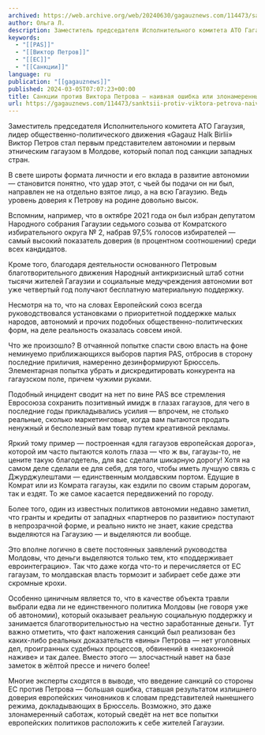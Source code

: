 ```yaml
---
archived: https://web.archive.org/web/20240630/gagauznews.com/114473/sanktsii-protiv-viktora-petrova-naivnaya-oshibka-ili-zlonamerennyj-sabotazh-pas-dlya-es.html
author: Ольга Л.
description: Заместитель председателя Исполнительного комитета АТО Гагаузия, лидер общественно-политического движения «Gagauz Halk Birlii» Виктор Петров стал первым представителем автономии и первым этническим гагаузом в Молдове, который попал под санкции западных стран. В свете широты формата личности и его вклада в развитие автономии — становится понятно, что удар этот, с чьей бы подачи он ни был, направлен не на отдельно взятое лицо, а на всю Гагаузию. Ведь уровень доверия к Петрову на родине довольно высок. Вспомним, например, что в октябре 2021 года он был избран депутатом Народного собрания Гагаузии седьмого созыва от Комратского избирательного округа № 2, набрав 97,5% голосов избирателей — […]
keywords:
  - "[[PAS]]"
  - "[[Виктор Петров]]"
  - "[[ЕС]]"
  - "[[Санкции]]"
language: ru
publication: "[[gagauznews]]"
published: 2024-03-05T07:07:23+00:00
title: Санкции против Виктора Петрова – наивная ошибка или злонамеренный саботаж PAS для ЕС?
url: https://gagauznews.com/114473/sanktsii-protiv-viktora-petrova-naivnaya-oshibka-ili-zlonamerennyj-sabotazh-pas-dlya-es.html
---
```


Заместитель председателя Исполнительного комитета АТО Гагаузия, лидер общественно-политического движения «Gagauz Halk Birlii» Виктор Петров стал первым представителем автономии и первым этническим гагаузом в Молдове, который попал под санкции западных стран.

В свете широты формата личности и его вклада в развитие автономии — становится понятно, что удар этот, с чьей бы подачи он ни был, направлен не на отдельно взятое лицо, а на всю Гагаузию. Ведь уровень доверия к Петрову на родине довольно высок.

Вспомним, например, что в октябре 2021 года он был избран депутатом Народного собрания Гагаузии седьмого созыва от Комратского избирательного округа № 2, набрав 97,5% голосов избирателей — самый высокий показатель доверия (в процентном соотношении) среди всех кандидатов.

Кроме того, благодаря деятельности основанного Петровым благотворительного движения Народный антикризисный штаб сотни тысячи жителей Гагаузии и социальные медучреждения автономии вот уже четвертый год получают бесплатную материальную поддержку.

Несмотря на то, что на словах Европейский союз всегда руководствовался установками о приоритетной поддержке малых народов, автономий и прочих подобных общественно-политических форм, на деле реальность оказалась совсем иной.

Что же произошло? В отчаянной попытке спасти свою власть на фоне неминуемо приближающихся выборов партия PAS, отбросив в сторону последние приличия, намеренно дезинформируют Брюссель. Элементарная попытка убрать и дискредитировать конкурента на гагаузском поле, причем чужими руками.

Подобный инцидент сводит на нет по вине PAS все стремления Евросоюза сохранить позитивный имидж в глазах гагаузов, для чего в последние годы прикладывались усилия — впрочем, не столько реальные, сколько маркетинговые, когда вам пытаются продать ненужный и бесполезный вам товар путем креативной рекламы.

Яркий тому пример — построенная «для гагаузов европейская дорога», которой им часто пытаются колоть глаза — что ж вы, гагаузы-то, не цените такую благодетель, для вас сделали шикарную дорогу! Хотя на самом деле сделали ее для себя, для того, чтобы иметь лучшую связь с Джурджулештами — единственным молдавским портом. Едущие в Комрат или из Комрата гагаузы, как ездили по своим старым дорогам, так и ездят. То же самое касается передвижений по городу.

Более того, один из известных политиков автономии недавно заметил, что гранты и кредиты от западных «партнеров по развитию» поступают в непрозрачной форме, и реально никто не знает, какие средства выделяются на Гагаузию — и выделяются ли вообще.

Это вполне логично в свете постоянных заявлений руководства Молдовы, что деньги выделяются только тем, кто «поддерживает евроинтеграцию». Так что даже когда что-то и перечисляется от ЕС гагаузам, то молдавская власть тормозит и забирает себе даже эти скромные крохи.

Особенно циничным является то, что в качестве объекта травли выбрали едва ли не единственного политика Молдовы (не говоря уже об автономии), который оказывает реальную социальную поддержку и занимается благотворительностью на честно заработанные деньги. Тут важно отметить, что факт наложения санкций был реализован без каких-либо реальных доказательств «вины» Петрова — нет уголовных дел, проигранных судебных процессов, обвинений в «незаконной наживе» и так далее. Вместо этого — злосчастный навет на базе заметок в жёлтой прессе и ничего более!

Многие эксперты сходятся в выводе, что введение санкций со стороны ЕС против Петрова — большая ошибка, ставшая результатом излишнего доверия европейских чиновников к словам представителей нынешнего режима, докладывающих в Брюссель. Возможно, это даже злонамеренный саботаж, который сведёт на нет все попытки европейских политиков расположить к себе жителей Гагаузии.